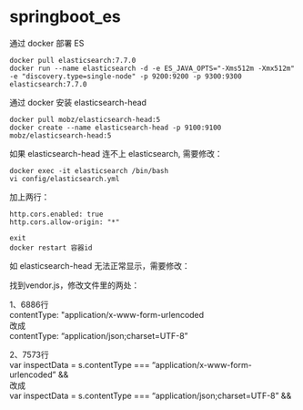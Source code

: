 # springboot_es

通过 docker 部署 ES  
  
```
docker pull elasticsearch:7.7.0  
docker run --name elasticsearch -d -e ES_JAVA_OPTS="-Xms512m -Xmx512m" -e "discovery.type=single-node" -p 9200:9200 -p 9300:9300 elasticsearch:7.7.0  
```
  
通过 docker 安装 elasticsearch-head  
  
```
docker pull mobz/elasticsearch-head:5  
docker create --name elasticsearch-head -p 9100:9100 mobz/elasticsearch-head:5  
```
  
如果 elasticsearch-head 连不上 elasticsearch, 需要修改：  
  
```
docker exec -it elasticsearch /bin/bash  
vi config/elasticsearch.yml  
```
  
加上两行： 

```
http.cors.enabled: true  
http.cors.allow-origin: "*"  

exit  
docker restart 容器id  
```

如 elasticsearch-head 无法正常显示，需要修改： 

找到vendor.js，修改文件里的两处：  

1、6886行  
contentType: "application/x-www-form-urlencoded  
改成  
contentType: “application/json;charset=UTF-8”  
  
2、7573行  
var inspectData = s.contentType === “application/x-www-form-urlencoded” &&  
改成  
var inspectData = s.contentType === “application/json;charset=UTF-8” &&  



